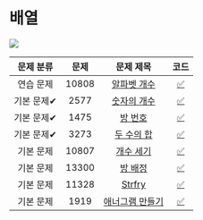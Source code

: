 # 배열

<img src="https://progress-bar.dev/1/?scale=8&title=progress&width=500&color=babaca&suffix=/8">

| 문제 분류  | 문제  |                        문제 제목                        |                코드                 |
| :--------: | :---: | :-----------------------------------------------------: | :---------------------------------: |
| 연습 문제  | 10808 |  [알파벳 개수](https://www.acmicpc.net/problem/10808)   | [:white_check_mark:](BOJ_10808.cpp) |
| 기본 문제✔ | 2577  |   [숫자의 개수](https://www.acmicpc.net/problem/2577)   | [:white_check_mark:](BOJ_2577.cpp)  |
| 기본 문제✔ | 1475  |     [방 번호](https://www.acmicpc.net/problem/1475)     | [:white_check_mark:](BOJ_1475.cpp)  |
| 기본 문제✔ | 3273  |   [두 수의 합](https://www.acmicpc.net/problem/3273)    | [:white_check_mark:](BOJ_3273.cpp)  |
| 기본 문제  | 10807 |   [개수 세기](https://www.acmicpc.net/problem/10807)    | [:white_check_mark:](BOJ_10807.cpp) |
| 기본 문제  | 13300 |    [방 배정](https://www.acmicpc.net/problem/13300)     | [:white_check_mark:](BOJ_13300.cpp) |
| 기본 문제  | 11328 |     [Strfry](https://www.acmicpc.net/problem/11328)     | [:white_check_mark:](BOJ_11328.cpp) |
| 기본 문제  | 1919  | [애너그램 만들기](https://www.acmicpc.net/problem/1919) | [:white_check_mark:](BOJ_1919.cpp)  |

